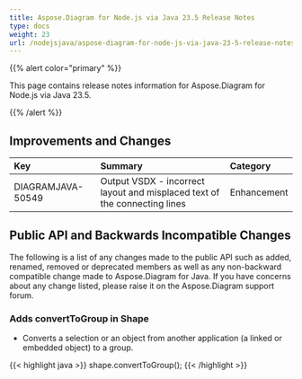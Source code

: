 ```yaml
---
title: Aspose.Diagram for Node.js via Java 23.5 Release Notes
type: docs
weight: 23
url: /nodejsjava/aspose-diagram-for-node-js-via-java-23-5-release-notes/
---
```


{{% alert color="primary" %}}

This page contains release notes information for Aspose.Diagram for Node.js via Java 23.5.

{{% /alert %}}
## **Improvements and Changes** ##

|**Key**|**Summary**|**Category**|
| :- | :- | :- |
|DIAGRAMJAVA-50549|Output VSDX - incorrect layout and misplaced text of the connecting lines|Enhancement|

## **Public API and Backwards Incompatible Changes**
The following is a list of any changes made to the public API such as added, renamed, removed or deprecated members as well as any non-backward compatible change made to Aspose.Diagram for Java. If you have concerns about any change listed, please raise it on the Aspose.Diagram support forum.
### **Adds convertToGroup in Shape**
- Converts a selection or an object from another application (a linked or embedded object) to a group.

{{< highlight java >}}
shape.convertToGroup();
{{< /highlight >}}
